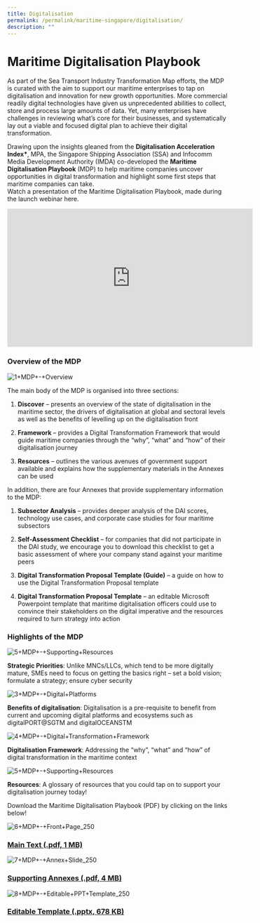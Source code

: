 ```yaml
---
title: Digitalisation
permalink: /permalink/maritime-singapore/digitalisation/
description: ""
---
```

Maritime Digitalisation Playbook
================================
As part of the Sea Transport Industry Transformation Map efforts, the MDP is curated with the aim to support our maritime enterprises to tap on digitalisation and innovation for new growth opportunities. More commercial readily digital technologies have given us unprecedented abilities to collect, store and process large amounts of data. Yet, many enterprises have challenges in reviewing what’s core for their businesses, and systematically lay out a viable and focused digital plan to achieve their digital transformation.  

Drawing upon the insights gleaned from the&nbsp;**Digitalisation Acceleration Index\***, MPA, the Singapore Shipping Association (SSA) and Infocomm Media Development Authority (IMDA) co-developed the&nbsp;**Maritime Digitalisation Playbook**&nbsp;(MDP) to help maritime companies uncover opportunities in digital transformation and highlight some first steps that maritime companies can take.  
Watch a presentation of the Maritime Digitalisation Playbook, made during the launch webinar here.

<iframe allowfullscreen="" allow="accelerometer; autoplay; clipboard-write; encrypted-media; gyroscope; picture-in-picture; web-share" frameborder="0" title="YouTube video player" src="https://www.youtube.com/embed/TiQxxUrPdf0?si=hTNWoSmH-9KnRWre" height="315" width="560"></iframe>

### Overview of the MDP

![1+MDP+-+Overview](https://www.mpa.gov.sg/images/mpalibraries/mpa-library/maritime-singapore/innovation-and-r-d/maritime-digitalisation-playbook/1-mdp---overview.jpg?sfvrsn=e430fb71_2 "1+MDP+-+Overview")

The main body of the MDP is organised into three sections:  

1.  **Discover**&nbsp;– presents an overview of the state of digitalisation in the maritime sector, the drivers of digitalisation at global and sectoral levels as well as the benefits of levelling up on the digitalisation front  
      
    
2.  **Framework**&nbsp;– provides a Digital Transformation Framework that would guide maritime companies through the “why”, “what” and “how” of their digitalisation journey  
      
    
3.  **Resources**&nbsp;– outlines the various avenues of government support available and explains how the supplementary materials in the Annexes can be used  
    

In addition, there are four Annexes that provide supplementary information to the MDP:  
  

1.  **Subsector Analysis**&nbsp;– provides deeper analysis of the DAI scores, technology use cases, and corporate case studies for four maritime subsectors  
      
    
2.  **Self-Assessment Checklist**&nbsp;– for companies that did not participate in the DAI study, we encourage you to download this checklist to get a basic assessment of where your company stand against your maritime peers  
      
    
3.  **Digital Transformation Proposal Template (Guide)**&nbsp;– a guide on how to use the Digital Transformation Proposal template  
      
    
4.  **Digital Transformation Proposal Template**&nbsp;– an editable Microsoft Powerpoint template that maritime digitalisation officers could use to convince their stakeholders on the digital imperative and the resources required to turn strategy into action  
    

### Highlights of the MDP

![5+MDP+-+Supporting+Resources](https://www.mpa.gov.sg/images/mpalibraries/mpa-library/maritime-singapore/innovation-and-r-d/maritime-digitalisation-playbook/2-mdp---strategic-priorities.jpg?sfvrsn=2e2005af_2 "5+MDP+-+Supporting+Resources")

**Strategic Priorities**: Unlike MNCs/LLCs, which tend to be more digitally mature, SMEs need to focus on getting the basics right – set a bold vision; formulate a strategy; ensure cyber security

![3+MDP+-+Digital+Platforms](https://www.mpa.gov.sg/images/mpalibraries/mpa-library/maritime-singapore/innovation-and-r-d/maritime-digitalisation-playbook/3-mdp---digital-platforms.jpg?sfvrsn=31fe386_2 "3+MDP+-+Digital+Platforms")

**Benefits of digitalisation**: Digitalisation is a pre-requisite to benefit from current and upcoming digital platforms and ecosystems such as digitalPORT@SGTM and digitalOCEANSTM

![4+MDP+-+Digital+Transformation+Framework](https://www.mpa.gov.sg/images/mpalibraries/mpa-library/maritime-singapore/innovation-and-r-d/maritime-digitalisation-playbook/4-mdp---digital-transformation-framework.jpg?sfvrsn=9b662af9_2 "4+MDP+-+Digital+Transformation+Framework")

**Digitalisation Framework**: Addressing the “why”, “what” and “how” of digital transformation in the maritime context

![5+MDP+-+Supporting+Resources](https://www.mpa.gov.sg/images/mpalibraries/mpa-library/maritime-singapore/innovation-and-r-d/maritime-digitalisation-playbook/5-mdp---supporting-resources.jpg?sfvrsn=d2921044_2 "5+MDP+-+Supporting+Resources")

**Resources**: A glossary of resources that you could tap on to support your digitalisation journey today!

Download the Maritime Digitalisation Playbook (PDF) by clicking on the links below!

![6+MDP+-+Front+Page_250](https://www.mpa.gov.sg/images/mpalibraries/mpa-library/maritime-singapore/innovation-and-r-d/maritime-digitalisation-playbook/6-mdp---front-page_250.jpg?sfvrsn=a98f1529_2 "6+MDP+-+Front+Page_250")

### [Main Text (.pdf, 1 MB)](https://www.mpa.gov.sg/docs/mpalibraries/mpa-documents-files/ittd/maritime-digitalisation-playbook/maritime_digitalisation_playbook_200611_maindeck.pdf?sfvrsn=9cb76d85_2 "Main Text")

![7+MDP+-+Annex+Slide_250](https://www.mpa.gov.sg/images/mpalibraries/mpa-library/maritime-singapore/innovation-and-r-d/maritime-digitalisation-playbook/7-mdp---annex-slide_250.jpg?sfvrsn=b9a5ceb0_2 "7+MDP+-+Annex+Slide_250")

### [Supporting Annexes (.pdf, 4 MB)](https://www.mpa.gov.sg/docs/mpalibraries/mpa-documents-files/ittd/maritime-digitalisation-playbook/maritime_digitalisation_playbook_200611_annex.pdf?sfvrsn=4848d37c_2 "Supporting Annexes")

![8+MDP+-+Editable+PPT+Template_250](https://www.mpa.gov.sg/images/mpalibraries/mpa-library/maritime-singapore/innovation-and-r-d/maritime-digitalisation-playbook/8-mdp---editable-ppt-template_250.jpg?sfvrsn=c1d64b5f_2 "8+MDP+-+Editable+PPT+Template_250")

### [Editable Template (.pptx, 678 KB)](https://www.mpa.gov.sg/docs/mpalibraries/mpa-documents-files/ittd/maritime-digitalisation-playbook/mdp_editable_ppt_template.pptx?sfvrsn=2d347a60_2 "Editable Template")